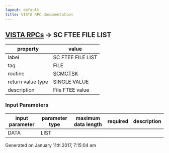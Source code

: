 ```yaml
---
layout: default
title: VISTA RPC documentation
---
```




## [VISTA RPCs](TableOfContent.md) &#8594; SC FTEE FILE LIST 

 property | value 
--- | --- 
 label | SC FTEE FILE LIST
 tag | FILE
 routine | [SCMCTSK](http://code.osehra.org/dox/Routine_SCMCTSK_source.html)
 return value type | SINGLE VALUE
 description | File FTEE value

### Input Parameters

| input parameter | parameter type | maximum data length | required | description | 
| --- | --- | --- | --- | --- | 
| DATA | LIST |  |  |  | 




 Generated on January 11th 2017, 7:15:04 am